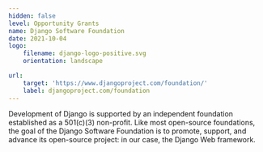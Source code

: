 ```yaml
---
hidden: false
level: Opportunity Grants
name: Django Software Foundation
date: 2021-10-04
logo:
    filename: django-logo-positive.svg
    orientation: landscape

url:
    target: 'https://www.djangoproject.com/foundation/'
    label: djangoproject.com/foundation
---
```

Development of Django is supported by an independent foundation established as a 501(c)(3) non-profit. Like most open-source foundations, the goal of the Django Software Foundation is to promote, support, and advance its open-source project: in our case, the Django Web framework.




